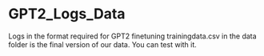 # GPT2_Logs_Data
Logs in the format  required for GPT2 finetuning
trainingdata.csv in the data folder is the final version of our data. You can test with it.
